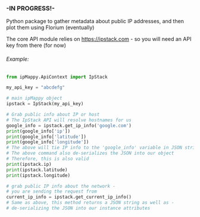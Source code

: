 ### -IN PROGRESS!-

Python package to gather metadata about public IP addresses, and then plot them using Florium (eventually)

The core API module relies on https://ipstack.com - so you will need an API key from there (for now)

###### Example:

```python
from ipMappy.ApiContext import IpStack

my_api_key = "abcdefg"

# main ipMappy object
ipstack = IpStack(my_api_key)

# Grab public info about IP or host
# The IpStack API will resolve hostnames for us
google_info = ipstack.get_ip_info('google.com')
print(google_info['ip'])
print(google_info['latitude'])
print(google_info['longitude'])
# The above will tie IP info to the 'google_info' variable in JSON string format
# The above command also de-serializes the JSON into our object
# Therefore, this is also valid
print(ipstack.ip)
print(ipstack.latitude)
print(ipstack.longitude)

# grab public IP info about the network -
# you are sending the request from
current_ip_info = ipstack.get_current_ip_info()
# Same as above, this method returns a JSON string as well as -
# de-serializing the JSON into our instance attributes
```


